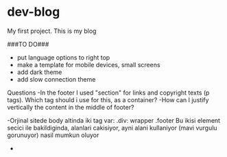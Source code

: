 # dev-blog
My first project.
This is my blog

###TO DO###
- put language options to right top
- make a template for mobile devices, small screens
- add dark theme
- add slow connection theme
  

Questions
-In the footer I used "section" for links and copyright texts (p tags).
 Which tag should i use for this, as a container?
-How can I justify vertically the content in the middle of footer? 
 

-Orjinal sitede body altinda iki tag var:
  .div: wrapper
  .footer
Bu ikisi element secici ile bakildiginda, alanlari cakisiyor, ayni alani kullaniyor (mavi vurgulu gorunuyor) nasil mumkun oluyor

-